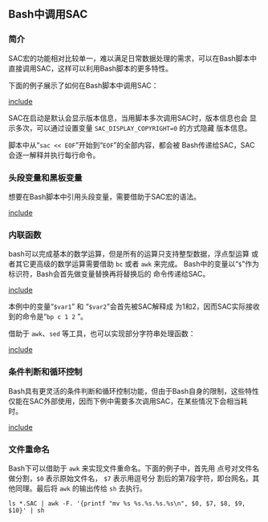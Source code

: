 ## Bash中调用SAC

### 简介

SAC宏的功能相对比较单一，难以满足日常数据处理的需求，可以在Bash脚本中
直接调用SAC，这样可以利用Bash脚本的更多特性。

下面的例子展示了如何在Bash脚本中调用SAC：

[include](simple-script.sh)

SAC在启动是默认会显示版本信息，当用脚本多次调用SAC时，版本信息也会
显示多次，可以通过设置变量 `SAC_DISPLAY_COPYRIGHT=0` 的方式隐藏
版本信息。

脚本中从“`sac << EOF`”开始到“`EOF`”的全部内容，都会被
Bash传递给SAC，SAC会逐一解释并执行每行命令。

### 头段变量和黑板变量

想要在Bash脚本中引用头段变量，需要借助于SAC宏的语法。

[include](variables.sh)

### 内联函数

bash可以完成基本的数学运算，但是所有的运算只支持整型数据，浮点型运算
或者其它更高级的数学运算需要借助 `bc` 或者 `awk` 来完成。
Bash中的变量以“`$`”作为标识符，Bash会首先做变量替换再将替换后的
命令传递给SAC。

[include](arithmetic-functions.sh)

本例中的变量“`$var1`” 和 “`$var2`”会首先被SAC解释成
为1和2，因而SAC实际接收到的命令是“`bp c 1 2` ”。

借助于 `awk`、`sed` 等工具，也可以实现部分字符串处理函数：

[include](string-functions.sh)

### 条件判断和循环控制

Bash具有更灵活的条件判断和循环控制功能，但由于Bash自身的限制，这些特性
仅能在SAC外部使用，因而下例中需要多次调用SAC，在某些情况下会相当耗时。

[include](do-loops.sh)

### 文件重命名

Bash下可以借助于 `awk` 来实现文件重命名。下面的例子中，首先用
点号对文件名做分割，`$0` 表示原始文件名， `$7` 表示用逗号分
割后的第7段字符，即台网名，其他同理。最后将 `awk` 的输出传给 `sh`
去执行。

``` {.console}
ls *.SAC | awk -F. '{printf "mv %s %s.%s.%s.%s\n", $0, $7, $8, $9, $10}' | sh
```
